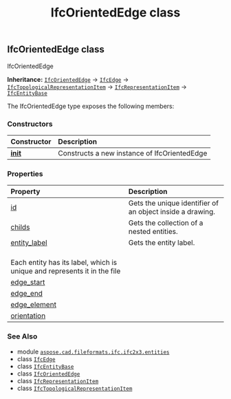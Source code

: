 ﻿---
title: IfcOrientedEdge class
second_title: Aspose.CAD for Python via .NET API References
description: 
type: docs
weight: 3410
url: /python-net/aspose.cad.fileformats.ifc.ifc2x3.entities/ifcorientededge/
is_root: false
---

## IfcOrientedEdge class

IfcOrientedEdge



**Inheritance:** [`IfcOrientedEdge`](/cad/python-net/aspose.cad.fileformats.ifc.ifc2x3.entities/ifcorientededge) → 
[`IfcEdge`](/cad/python-net/aspose.cad.fileformats.ifc.ifc2x3.entities/ifcedge) → 
[`IfcTopologicalRepresentationItem`](/cad/python-net/aspose.cad.fileformats.ifc.ifc2x3.entities/ifctopologicalrepresentationitem) → 
[`IfcRepresentationItem`](/cad/python-net/aspose.cad.fileformats.ifc.ifc2x3.entities/ifcrepresentationitem) → 
[`IfcEntityBase`](/cad/python-net/aspose.cad.fileformats.ifc/ifcentitybase)



The IfcOrientedEdge type exposes the following members:

### Constructors
| Constructor | Description |
| :- | :- |
| [__init__](/cad/python-net/aspose.cad.fileformats.ifc.ifc2x3.entities/ifcorientededge/__init__/#) | Constructs a new instance of IfcOrientedEdge |


### Properties
| Property | Description |
| :- | :- |
| [id](/cad/python-net/aspose.cad.fileformats.ifc.ifc2x3.entities/ifcorientededge/id) | Gets the unique identifier of an object inside a drawing. |
| [childs](/cad/python-net/aspose.cad.fileformats.ifc.ifc2x3.entities/ifcorientededge/childs) | Gets the collection of a nested entities. |
| [entity_label](/cad/python-net/aspose.cad.fileformats.ifc.ifc2x3.entities/ifcorientededge/entity_label) | Gets the entity label.<br/>Each entity has its label, which is unique and represents it in the file |
| [edge_start](/cad/python-net/aspose.cad.fileformats.ifc.ifc2x3.entities/ifcorientededge/edge_start) |  |
| [edge_end](/cad/python-net/aspose.cad.fileformats.ifc.ifc2x3.entities/ifcorientededge/edge_end) |  |
| [edge_element](/cad/python-net/aspose.cad.fileformats.ifc.ifc2x3.entities/ifcorientededge/edge_element) |  |
| [orientation](/cad/python-net/aspose.cad.fileformats.ifc.ifc2x3.entities/ifcorientededge/orientation) |  |



### See Also
* module [`aspose.cad.fileformats.ifc.ifc2x3.entities`](..)
* class [`IfcEdge`](/cad/python-net/aspose.cad.fileformats.ifc.ifc2x3.entities/ifcedge)
* class [`IfcEntityBase`](/cad/python-net/aspose.cad.fileformats.ifc/ifcentitybase)
* class [`IfcOrientedEdge`](/cad/python-net/aspose.cad.fileformats.ifc.ifc2x3.entities/ifcorientededge)
* class [`IfcRepresentationItem`](/cad/python-net/aspose.cad.fileformats.ifc.ifc2x3.entities/ifcrepresentationitem)
* class [`IfcTopologicalRepresentationItem`](/cad/python-net/aspose.cad.fileformats.ifc.ifc2x3.entities/ifctopologicalrepresentationitem)
